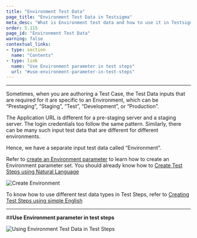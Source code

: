 ```yaml
---
title: "Environment Test Data"
page_title: "Environment Test Data in Testsigma"
meta_desc: "What is Environment test data and how to use it in Testsigma"
order: 5.115
page_id: "Environment Test Data"
warning: false
contextual_links:
- type: section
  name: "Contents"
- type: link
  name: "Use Environment parameter in test steps"
  url: "#use-environment-parameter-in-test-steps"
---
```


---

Sometimes, when you are authoring a Test Case, the Test Data inputs that are required for it are specific to an Environment, which can be “Prestaging”, “Staging”, “Test”, “Development”, or “Production”.

The Application URL is different for a pre-staging server and a staging server. The login credentials too follow the same pattern. Similarly, there can be many such input test data that are different for different environments.

Hence, we have a separate input test data called “Environment”. 

Refer to [create an Environment parameter](https://testsigma.com/docs/test-data/create-environment-data/) to learn how to create an Environment parameter set. You should already know how to [Create Test Steps using Natural Language](https://testsigma.com/docs/test-cases/create-steps-nl/overview/)

![Create Environment](https://s3.amazonaws.com/static-docs.testsigma.com/new_images/test-data/types/environment/create-environment.gif)

To know how to use different test data types in Test Steps, refer to [Creating Test Steps using simple English](https://testsigma.com/docs/test-cases/step-types/natural-language/)

---
##**Use Environment parameter in test steps**

![Using Environment Test Data in Test Steps](https://s3.amazonaws.com/static-docs.testsigma.com/new_images/test-data/types/environment/environment-testdata-usage-test-steps.gif)



